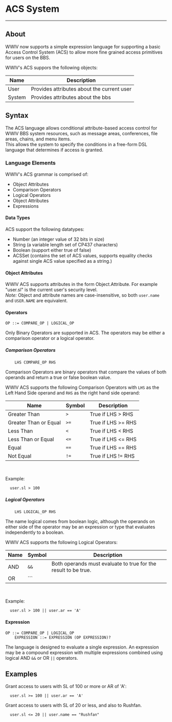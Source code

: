 # ACS System
***

## About

WWIV now supports a simple expression language for supporting 
a basic Access Control System (ACS) to allow more fine grained
access primitives for users on the BBS.

WWIV's ACS suppors the following objects:

| Name    | Description |
| ------- | ----------- |
| User    | Provides attributes about the current user
| System  | Provides attributes about the bbs


## Syntax

The ACS language allows conditional attribute-based access control for WWIV BBS system
resources, such as message areas, conferences, file areas, chains, and menu items.  
This allows the system to specify the conditions in a free-form DSL language that
determines if access is granted.

### Language Elements

WWIV's ACS grammar is comprised of:

* Object Attributes
* Comparison Operators
* Logical Operators
* Object Attributes
* Expressions 

#### Data Types

ACS support the following datatypes:

* Number (an integer value of 32 bits in size)
* String (a variable length set of CP437 characters)
* Boolean (support either true of false)
* ACSSet (contains the set of ACS values, supports equality checks against single 
  ACS value specified as a string.)

#### Object Attributes
WWIV ACS supports attributes in the form 
Object.Attribute. For example "user.sl" is the current user's security level.<br>
*Note:* Object and attribute names are case-insensitive, so 
both ```user.name``` and ```USER.NAME``` are equivalent.

#### Operators
    OP ::= COMPARE_OP | LOGICAL_OP

Only Binary Operators are supported in ACS.  The operators may be either a comparison
operator or a logical operator.

##### Comparison Operators
		LHS COMPARE_OP RHS


Comparison Operators are binary operators that compare the values of both operands and
return a true or false boolean value.

WWIV ACS supports the following Comparison Operators with ```LHS``` as the Left
Hand Side operand and ```RHS``` as the right hand side operand:

| Name                  | Symbol   | Description
| --------------------- | -------- | -----------
| Greater Than          | ```>```  | True if LHS > RHS
| Greater Than or Equal | ```>=``` | True if LHS >= RHS
| Less Than             | ```<```  | True if LHS < RHS
| Less Than or Equal    | ```<=``` | True if LHS <= RHS
| Equal                 | ```==``` | True if LHS == RHS
| Not Equal             | ```!=``` | True if LHS != RHS
 
 <br/>

Example:

      user.sl > 100


##### Logical Operators
		LHS LOGICAL_OP RHS

The name logical comes from boolean logic, although the operands on either side of
the operator may be an expression or type that evaluates independently to a boolean.

WWIV ACS supports the following Logical Operators:

| Name | Symbol | Description
| ---- | ------ | -----------
|  AND | ```&&``` | Both operands must evaluate to true for the result to be true.
|  OR  | ```||``` | At least one operand must evaluate to true for the result to be true.

<br/>

Example:

      user.sl > 100 || user.ar == 'A'


#### Expression
    OP ::= COMPARE_OP | LOGICAL_OP
		EXPRESSION ::= EXPRESSION (OP EXPRESSION)?

The language is designed to evaluate a single expression.  An expression may be
a compound expression with multiple expressions combined using logical 
AND ```&&``` or OR ```||``` operators.



## Examples

Grant access to  users with SL of 100 or more or AR of 'A':
      
      user.sl >= 100 || user.ar == 'A'

Grant access to users with SL of 20 or less, and also to Rushfan.
      
      user.sl <= 20 || user.name == "Rushfan"
